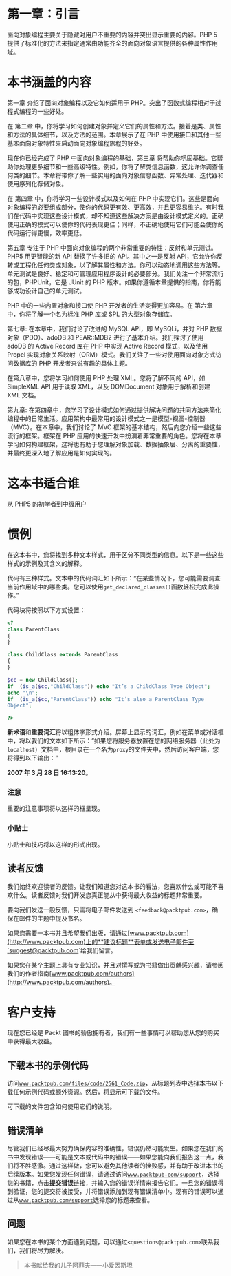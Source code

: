 # 第一章：引言

面向对象编程主要关于隐藏对用户不重要的内容并突出显示重要的内容。PHP 5 提供了标准化的方法来指定通常由功能齐全的面向对象语言提供的各种属性作用域。

# 本书涵盖的内容

第一章 介绍了面向对象编程以及它如何适用于 PHP。突出了函数式编程相对于过程式编程的一些好处。

在 第二章 中，你将学习如何创建对象并定义它们的属性和方法。接着是类、属性和方法的具体细节，以及方法的范围。本章展示了在 PHP 中使用接口和其他一些基本面向对象特性来启动面向对象编程旅程的好处。

现在你已经完成了 PHP 中面向对象编程的基础，第三章 将帮助你巩固基础。它帮助你处理更多细节和一些高级特性。例如，你将了解类信息函数，这允许你调查任何类的细节。本章将带你了解一些实用的面向对象信息函数、异常处理、迭代器和使用序列化存储对象。

在 第四章 中，你将学习一些设计模式以及如何在 PHP 中实现它们。这些是面向对象编程的必要组成部分，使你的代码更有效、更高效，并且更容易维护。有时我们在代码中实现这些设计模式，却不知道这些解决方案是由设计模式定义的。正确使用正确的模式可以使你的代码表现更佳；同样，不正确地使用它们可能会使你的代码运行得更慢，效率更低。

第五章 专注于 PHP 中面向对象编程的两个非常重要的特性：反射和单元测试。PHP5 用更智能的新 API 替换了许多旧的 API。其中之一是反射 API，它允许你反转或工程化任何类或对象，以了解其属性和方法。你可以动态地调用这些方法等。单元测试是良好、稳定和可管理应用程序设计的必要部分。我们关注一个非常流行的包，PHPUnit，它是 JUnit 的 PHP 版本。如果你遵循本章提供的指南，你将能够成功设计自己的单元测试。

PHP 中的一些内置对象和接口使 PHP 开发者的生活变得更加容易。在 第六章 中，你将了解一个名为标准 PHP 库或 SPL 的大型对象存储库。

第七章: 在本章中，我们讨论了改进的 MySQL API，即 MySQLi，并对 PHP 数据对象（PDO）、adoDB 和 PEAR::MDB2 进行了基本介绍。我们探讨了使用 adoDB 的 Active Record 库在 PHP 中实现 Active Record 模式，以及使用 Propel 实现对象关系映射（ORM）模式。我们关注了一些对使用面向对象方式访问数据库的 PHP 开发者来说有趣的具体主题。

在第八章中，您将学习如何使用 PHP 处理 XML。您将了解不同的 API，如 SimpleXML API 用于读取 XML，以及 DOMDocument 对象用于解析和创建 XML 文档。

第九章: 在第四章中，您学习了设计模式如何通过提供解决问题的共同方法来简化编程中的日常生活。应用架构中最常用的设计模式之一是模型-视图-控制器（MVC）。在本章中，我们讨论了 MVC 框架的基本结构，然后向您介绍一些这些流行的框架。框架在 PHP 应用的快速开发中扮演着非常重要的角色。您将在本章学习如何构建框架，这将也有助于您理解对象加载、数据抽象层、分离的重要性，并最终更深入地了解应用是如何实现的。

# 这本书适合谁

从 PHP5 的初学者到中级用户

# 惯例

在这本书中，您将找到多种文本样式，用于区分不同类型的信息。以下是一些这些样式的示例及其含义的解释。

代码有三种样式。文本中的代码词汇如下所示：“在某些情况下，您可能需要调查当前作用域中的哪些类。您可以使用`get_declared_classes()`函数轻松完成此操作。”

代码块将按照以下方式设置：

```php
<?
class ParentClass
{
}

class ChildClass extends ParentClass 
{
}

$cc = new ChildClass();
if  (is_a($cc,"ChildClass")) echo "It’s a ChildClass Type Object";
echo "\n";
if  (is_a($cc,"ParentClass")) echo "It’s also a ParentClass Type 
Object";

?>
```

**新术语**和**重要词汇**将以粗体字形式介绍。屏幕上显示的词汇，例如在菜单或对话框中，将以我们的文本如下所示：“如果您将服务器放置在您的网络服务器（此处为`localhost`）文档中，根目录在一个名为`proxy`的文件夹中，然后访问客户端，您将得到以下输出：”

**2007 年 3 月 28 日 16:13:20**。

### 注意

重要的注意事项将以这样的框呈现。

### 小贴士

小贴士和技巧将以这样的形式出现。

## 读者反馈

我们始终欢迎读者的反馈。让我们知道您对这本书的看法，您喜欢什么或可能不喜欢什么。读者反馈对我们开发您真正能从中获得最大收益的标题非常重要。

要向我们发送一般反馈，只需将电子邮件发送到 `<feedback@packtpub.com>`，确保在邮件的主题中提及书名。

如果您需要一本书并且希望我们出版，请通过[www.packtpub.com](http://www.packtpub.com)上的**建议标题**表单或发送电子邮件至`<suggest@packtpub.com>`给我们留言。

如果您在某个主题上具有专业知识，并且对撰写或为书籍做出贡献感兴趣，请参阅我们的作者指南[www.packtpub.com/authors](http://www.packtpub.com/authors)。

# 客户支持

现在您已经是 Packt 图书的骄傲拥有者，我们有一些事情可以帮助您从您的购买中获得最大收益。

## 下载本书的示例代码

访问[`www.packtpub.com/files/code/2561_Code.zip`](http://www.packtpub.com/files/code/2561_Code.zip)，从标题列表中选择本书以下载任何示例代码或额外资源。然后，将显示可下载的文件。

可下载的文件包含如何使用它们的说明。

## 错误清单

尽管我们已经尽最大努力确保内容的准确性，错误仍然可能发生。如果您在我们的书中发现错误——可能是文本或代码中的错误——如果您能向我们报告这一点，我们将不胜感激。通过这样做，您可以避免其他读者的挫败感，并有助于改进本书的后续版本。如果您发现任何错误，请通过访问[`www.packtpub.com/support`](http://www.packtpub.com/support)，选择您的书籍，点击**提交错误**链接，并输入您的错误详情来报告它们。一旦您的错误得到验证，您的提交将被接受，并将错误添加到现有错误清单中。现有的错误可以通过从[`www.packtpub.com/support`](http://www.packtpub.com/support)选择您的标题来查看。

## 问题

如果您在本书的某个方面遇到问题，可以通过`<questions@packtpub.com>`联系我们，我们将尽力解决。

> 本书献给我的儿子阿菲夫——小爱因斯坦
